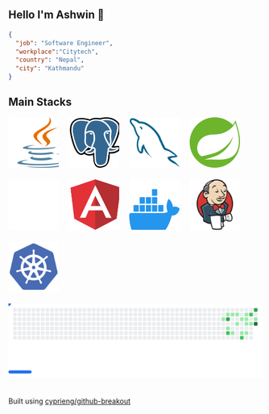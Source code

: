 ## Hello I'm Ashwin 👋


```json
{
  "job": "Software Engineer",
  "workplace":"Citytech",
  "country": "Nepal",
  "city": "Kathmandu"
}
```


## Main Stacks
<html>
<div class="tech-stack-images" style="display:flex;flex-direction:row;gap:20px;align-items:center;flex-wrap:wrap">
<picture>
  <img alt="JAVA" title="Java" src="images/java.svg" style="width:100px;height:100px" />
</picture>
<picture>
  <img alt="postgres" title="PostgreSQL" src="images/postgres.svg" style="width:100px;height:100px" />
</picture>
<picture>
  <img alt="mysql" title="MySQL" src="images/mysql.svg" style="width:100px;height:100px" />
</picture>
<picture>
  <img alt="spring" title="Spring" src="images/spring.svg"style="width:100px;height:100px" />
</picture>

<picture>
  <img alt="Micronaut" title="Micronaut" src="images/white_micronaut.svg" style="width:100px;height:100px" />
</picture>

<picture>
  <img alt="angular" title="Angular" src="images/angular.svg" style="width:100px;height:100px" />
</picture>
<picture>
  <img alt="docker" title="Docker" src="images/docker.svg" style="width:100px;height:100px" />
</picture>
<picture>
  <img alt="jenkins" title="Jenkins" src="images/jenkins.svg" style="width:100px;height:100px" />
</picture>
<picture>
  <img alt="k8s" title="Kubernetes" src="images/kubernetes.svg" style="width:100px;height:100px" />
</picture>

<!-- commit svg -->

<picture>
  <source
    media="(prefers-color-scheme: dark)"
    srcset="images/breakout-dark.svg"
  />
  <source
    media="(prefers-color-scheme: light)"
    srcset="images/breakout-light.svg"
  />
  <img alt="Breakout Game" src="images/breakout-light.svg" />
</picture>

Built using [cyprieng/github-breakout](https://github.com/cyprieng/github-breakout)
</html>
